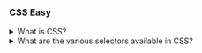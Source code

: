 ### CSS Easy

<details>
  <summary>What is CSS? </summary>
</details>

<details>
  <summary>What are the various selectors available in CSS?</summary>
</details>
